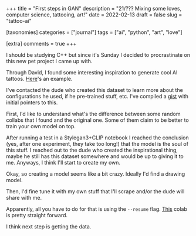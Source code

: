 +++
title = "First steps in GAN"
description = "21/??? Mixing some loves, computer science, tattooing, art!"
date = 2022-02-13
draft = false
slug = "tattoo-ai"

[taxonomies]
categories = ["journal"]
tags = ["ai", "python", "art", "love"]

[extra]
comments = true
+++

I should be studying C++ but since it's Sunday I decided to procrastinate on this new pet project I came up with.

Through David, I found some interesting inspiration to generate cool AI tattoos. [Here](https://www.instagram.com/p/CZ8eajTrLg5/)'s an example.

I've contacted the dude who created this dataset to learn more about the configurations he used, if he pre-trained stuff, etc. I've compiled a [gist](https://gist.github.com/marimeireles/b976fdde03982deb54bffefc8389f5f2) with initial pointers to this.

First, I'd like to understand what's the difference between some random collabs that I found and the original one. Some of them claim to be better to train your own model on top.

After running a test in a Stylegan3+CLIP notebook I reached the conclusion (yes, after one experiment, they take too long!) that the model is the soul of this stuff. I reached out to the dude who created the inspirational thing, maybe he still has this dataset somewhere and would be up to giving it to me. Anyways, I think I'll start to create my own.

Okay, so creating a model seems like a bit crazy. Ideally I'd find a drawing model.

Then, I'd fine tune it with my own stuff that I'll scrape and/or the dude will share with me.

Apparently, all you have to do for that is using the `--resume` flag. [This](https://colab.research.google.com/drive/1Nal3M-wjv6BeIgyTgvxhaccPFGEP6cbk?usp=sharing#scrollTo=00S7pPSdhZ5g) colab is pretty straight forward.

I think next step is getting the data.